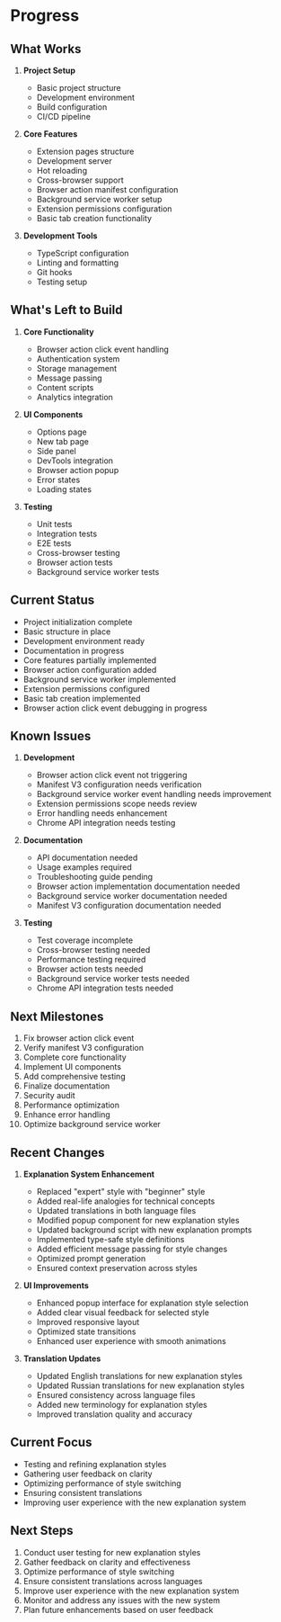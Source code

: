 # Progress

## What Works
1. **Project Setup**
   - Basic project structure
   - Development environment
   - Build configuration
   - CI/CD pipeline

2. **Core Features**
   - Extension pages structure
   - Development server
   - Hot reloading
   - Cross-browser support
   - Browser action manifest configuration
   - Background service worker setup
   - Extension permissions configuration
   - Basic tab creation functionality

3. **Development Tools**
   - TypeScript configuration
   - Linting and formatting
   - Git hooks
   - Testing setup

## What's Left to Build
1. **Core Functionality**
   - Browser action click event handling
   - Authentication system
   - Storage management
   - Message passing
   - Content scripts
   - Analytics integration

2. **UI Components**
   - Options page
   - New tab page
   - Side panel
   - DevTools integration
   - Browser action popup
   - Error states
   - Loading states

3. **Testing**
   - Unit tests
   - Integration tests
   - E2E tests
   - Cross-browser testing
   - Browser action tests
   - Background service worker tests

## Current Status
- Project initialization complete
- Basic structure in place
- Development environment ready
- Documentation in progress
- Core features partially implemented
- Browser action configuration added
- Background service worker implemented
- Extension permissions configured
- Basic tab creation implemented
- Browser action click event debugging in progress

## Known Issues
1. **Development**
   - Browser action click event not triggering
   - Manifest V3 configuration needs verification
   - Background service worker event handling needs improvement
   - Extension permissions scope needs review
   - Error handling needs enhancement
   - Chrome API integration needs testing

2. **Documentation**
   - API documentation needed
   - Usage examples required
   - Troubleshooting guide pending
   - Browser action implementation documentation needed
   - Background service worker documentation needed
   - Manifest V3 configuration documentation needed

3. **Testing**
   - Test coverage incomplete
   - Cross-browser testing needed
   - Performance testing required
   - Browser action tests needed
   - Background service worker tests needed
   - Chrome API integration tests needed

## Next Milestones
1. Fix browser action click event
2. Verify manifest V3 configuration
3. Complete core functionality
4. Implement UI components
5. Add comprehensive testing
6. Finalize documentation
7. Security audit
8. Performance optimization
9. Enhance error handling
10. Optimize background service worker

## Recent Changes
1. **Explanation System Enhancement**
   - Replaced "expert" style with "beginner" style
   - Added real-life analogies for technical concepts
   - Updated translations in both language files
   - Modified popup component for new explanation styles
   - Updated background script with new explanation prompts
   - Implemented type-safe style definitions
   - Added efficient message passing for style changes
   - Optimized prompt generation
   - Ensured context preservation across styles

2. **UI Improvements**
   - Enhanced popup interface for explanation style selection
   - Added clear visual feedback for selected style
   - Improved responsive layout
   - Optimized state transitions
   - Enhanced user experience with smooth animations

3. **Translation Updates**
   - Updated English translations for new explanation styles
   - Updated Russian translations for new explanation styles
   - Ensured consistency across language files
   - Added new terminology for explanation styles
   - Improved translation quality and accuracy

## Current Focus
- Testing and refining explanation styles
- Gathering user feedback on clarity
- Optimizing performance of style switching
- Ensuring consistent translations
- Improving user experience with the new explanation system

## Next Steps
1. Conduct user testing for new explanation styles
2. Gather feedback on clarity and effectiveness
3. Optimize performance of style switching
4. Ensure consistent translations across languages
5. Improve user experience with the new explanation system
6. Monitor and address any issues with the new system
7. Plan future enhancements based on user feedback 